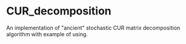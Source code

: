 # CUR_decomposition
An implementation of "ancient" stochastic CUR matrix decomposition algorithm with example of using.
